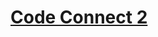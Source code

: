 # [Code Connect 2](https://cursos.alura.com.br/course/next-js-construa-aplicacoes-postgres-prisma/task)